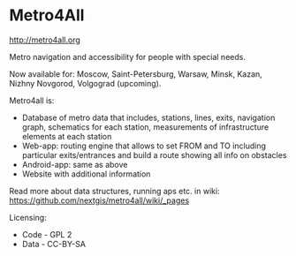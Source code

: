 Metro4All
===========

http://metro4all.org

Metro navigation and accessibility for people with special needs.

Now available for: Moscow, Saint-Petersburg, Warsaw, Minsk, Kazan, Nizhny Novgorod, Volgograd (upcoming).

Metro4all is:

* Database of metro data that includes, stations, lines, exits, navigation graph, schematics for each station, measurements of infrastructure elements at each station
* Web-app: routing engine that allows to set FROM and TO including particular exits/entrances and build a route showing all info on obstacles
* Android-app: same as above
* Website with additional information

Read more about data structures, running aps etc. in wiki: https://github.com/nextgis/metro4all/wiki/_pages


Licensing:

* Code - GPL 2
* Data - CC-BY-SA